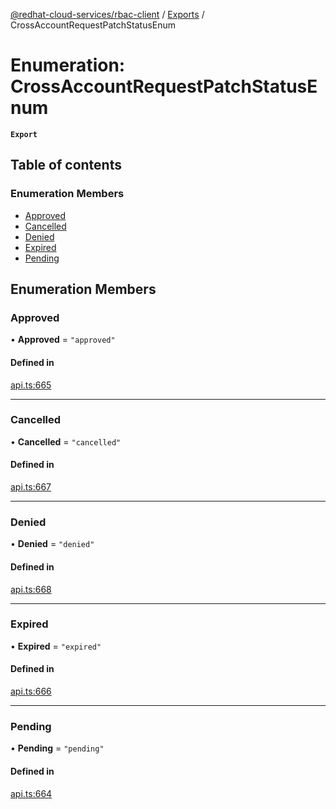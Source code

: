 [@redhat-cloud-services/rbac-client](../README.md) / [Exports](../modules.md) / CrossAccountRequestPatchStatusEnum

# Enumeration: CrossAccountRequestPatchStatusEnum

**`Export`**

## Table of contents

### Enumeration Members

- [Approved](CrossAccountRequestPatchStatusEnum.md#approved)
- [Cancelled](CrossAccountRequestPatchStatusEnum.md#cancelled)
- [Denied](CrossAccountRequestPatchStatusEnum.md#denied)
- [Expired](CrossAccountRequestPatchStatusEnum.md#expired)
- [Pending](CrossAccountRequestPatchStatusEnum.md#pending)

## Enumeration Members

### Approved

• **Approved** = ``"approved"``

#### Defined in

[api.ts:665](https://github.com/RedHatInsights/javascript-clients/blob/main/packages/rbac/api.ts#L665)

___

### Cancelled

• **Cancelled** = ``"cancelled"``

#### Defined in

[api.ts:667](https://github.com/RedHatInsights/javascript-clients/blob/main/packages/rbac/api.ts#L667)

___

### Denied

• **Denied** = ``"denied"``

#### Defined in

[api.ts:668](https://github.com/RedHatInsights/javascript-clients/blob/main/packages/rbac/api.ts#L668)

___

### Expired

• **Expired** = ``"expired"``

#### Defined in

[api.ts:666](https://github.com/RedHatInsights/javascript-clients/blob/main/packages/rbac/api.ts#L666)

___

### Pending

• **Pending** = ``"pending"``

#### Defined in

[api.ts:664](https://github.com/RedHatInsights/javascript-clients/blob/main/packages/rbac/api.ts#L664)
